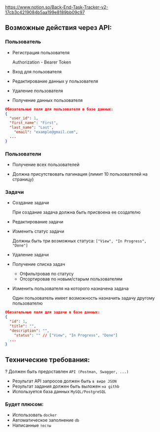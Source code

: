 https://www.notion.so/Back-End-Task-Tracker-v2-17cb3c4219084b5aa199e8189bb09c97

## Возможные действия через API:

### Пользователь

+ Регистрация пользователя

    Authorization - Bearer Token

+ Вход для пользователя
+ Редактирование данных у пользователя
+ Удаление пользователя
+ Получение данных пользователя

```json
Обязательные поля для пользователя в базе данных:
{
  "user_id": 1,
  "first_name": "First",
  "last_name": "Last",
	"email": "example@gmail.com",
  ...
}
```

### Пользователи

+ Получение всех пользователей

 + Должна присутствовать пагинация (лимит 10 пользователей на страницу)

### Задачи

+ Создание задачи

    При создание задача должна быть присвоена ее создателю

+ Редактирование задачи
+ Изменить статус задачи

    Должны быть три возможных статуса: `["View", "In Progress", "Done"]`

+ Удаление задачи
+ Получение списка задач
    - Отфильтровав по статусу
    - Отсортировав по новым/старым пользователям
+ Изменить пользователя на которого назначена задача

    Один пользователь имеет возможность назначить задачу другому пользователю

```json
Обязательные поля для задачи в базе данных:
{
  "id": 1,
  "title": "",
  "description": "",
	"status": "" // ["View", "In Progress", "Done"]
  ...
}
```

## Технические требования:

? Должен быть предоставлен `API (Postman, Swagger, ...)`
+ Результат API запросов должен быть `в виде JSON`
+ Результат задания должен быть выложен `на githb`
+ Используется база данных `MySQL/PostgreSQL`

### Будет плюсом:

- Использовать `docker`
- Автоматическое заполнение `db`
- Написанные `тесты`
